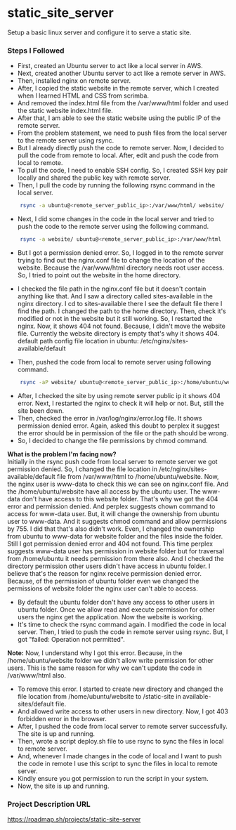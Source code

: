 # static_site_server
Setup a basic linux server and configure it to serve a static site.

### Steps I Followed
- First, created an Ubuntu server to act like a local server in AWS.
- Next, created another Ubuntu server to act like a remote server in AWS.
- Then, installed nginx on remote server.
- After, I copied the static website in the remote server, which I created when I learned HTML and CSS from scrimba.
- And removed the index.html file from the /var/www/html folder and used the static website index.html file.
- After that, I am able to see the static website using the public IP of the remote server.
- From the problem statement, we need to push files from the local server to the remote server using rsync.
- But I already directly push the code to remote server. Now, I decided to pull the code from remote to local. After, edit and push the code from local to remote.
- To pull the code, I need to enable SSH config. So, I created SSH key pair locally and shared the public key with remote server.
- Then, I pull the code by running the following rsync command in the local server.
```bash
	rsync -a ubuntu@<remote_server_public_ip>:/var/www/html/ website/
```
- Next, I did some changes in the code in the local server and tried to push the code to the remote server using the following command.
```bash
	rsync -a website/ ubuntu@<remote_server_public_ip>:/var/www/html
```
- But I got a permission denied error. So, I logged in to the remote server trying to find out the nginx.conf file to change the location of the website. Because the /var/www/html directory needs root user access. So, I tried to point out the website in the home directory.
- I checked the file path in the nginx.conf file but it doesn't contain anything like that. And I saw a directory called sites-available in the nginx directory. I cd to sites-available there I see the default file there I find the path. I changed the path to the home directory. Then, check it's modified or not in the website but it still working. So, I restarted the nginx. Now, it shows 404 not found. Because, I didn't move the website file. Currently the website directory is empty that's why it shows 404.
	default path config file location in ubuntu: /etc/nginx/sites-available/default

- Then, pushed the code from local to remote server using following command.
```bash
	rsync -aP website/ ubuntu@<remote_server_public_ip>:/home/ubuntu/website
```
- After, I checked the site by using remote server public ip it shows 404 error. Next, I restarted the nginx to check it will  help or not. But, still the site been down.
- Then, checked the error in /var/log/nginx/error.log file. It shows permission denied error. Again, asked this doubt to perplex it suggest the error should be in permission of the file or the path should be wrong.
- So, I decided to change the file permissions by chmod command.

**What is the problem I'm facing now?**<br>
Initially in the rsync push code from local server to remote server we got permission denied. So, I changed the file location in /etc/nginx/sites-available/default file from /var/www/html to /home/ubuntu/website.
Now, the nginx user is www-data to check this we can see on nginx.conf file. And the /home/ubuntu/website have all access by the ubuntu user.  The www-data don't have access to this website folder. That's why we got the 404 error and permission denied. And perplex suggests chown command to access for www-data user. But, it will change the ownership from ubuntu user to www-data. And it suggests chmod command and allow permissions by 755. I did that that's also didn't work.
Even, I changed the ownership from ubuntu to www-data for website folder and the files inside the folder. Still I got permission denied error and 404 not found. This time perplex suggests www-data user has permission in website folder but for traversal from /home/ubuntu it needs permission from there also. And I checked the directory permission other users didn't have access in ubuntu folder. I believe that's the reason for nginx receive permission denied error.
Because, of the permission of ubuntu folder even we changed the permissions of website folder the nginx user can't able to access.

- By default the ubuntu folder don't have any access to other users in ubuntu folder. Once we allow read and execute permission for other users the nginx get the application. Now the website is working.
- It's time to check the rsync command again. I modified the code in local server. Then, I tried to push the code in remote server using rsync. But, I got "failed: Operation not permitted".

**Note:**
Now, I understand why I got this error. Because, in the /home/ubuntu/website folder we didn't allow write permission for other users. This is the same reason for why we can't update the code in /var/www/html also.

- To remove this error. I started to create new directory and changed the file location from /home/ubuntu/website to /static-site in available-sites/default file.
- And allowed write access to other users in new directory. Now, I got 403 forbidden error in the browser.
- After, I pushed the code from local server to remote server successfully. The site is up and running.
- Then, wrote a script deploy.sh file to use rsync to sync the files in local to remote server.
- And, whenever I made changes in the code of local and I want to push the code in remote I use this script to sync the files in local to remote server.
- Kindly ensure you got permission to run the script in your system.
- Now, the site is up and running.

### Project Description URL
https://roadmap.sh/projects/static-site-server
